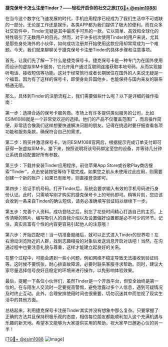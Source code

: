 **捷克保号卡怎么注册Tinder？——轻松开启你的社交之旅[[TG💪+ @esim1088](https://t.me/s/esim1088)]**

在当今这个数字化飞速发展的时代，手机应用程序已经成为了我们生活中不可或缺的一部分。无论是工作还是娱乐，各类APP都为我们提供了极大的便利。而在众多社交软件中，Tinder无疑是其中最炙手可热的一款。它以简单、高效和全球化的特性吸引了无数用户的目光。然而，对于许多初次使用Tinder的用户来说，尤其是那些身处海外的小伙伴，如何成功注册并开始使用这款应用却常常成为一个难题。今天，我们就来聊聊关于捷克保号卡注册Tinder的具体步骤和注意事项。

首先，让我们先了解一下什么是捷克保号卡。捷克保号卡是一种专门为在国外使用而设计的虚拟SIM卡服务，它允许用户通过互联网连接获取本地号码，从而实现接听电话、接收短信等功能。这对于经常旅行或者长期居住在国外的人来说无疑是一个福音。因为有了这样的保号卡，即使身处异国他乡，也能保持与国内亲友的联系畅通无阻。

那么，具体到Tinder的注册流程上，我们需要做些什么呢？以下是详细的操作指南：

第一步：选择合适的保号卡服务商。市场上有许多提供类似服务的公司，比如ESIM1088就是一个非常受欢迎的选择。他们的产品不仅覆盖范围广，而且操作简便，非常适合像我们这样想要快速解决问题的朋友。记得在挑选时要仔细查看各项功能和服务条款，确保符合自己的需求。

第二步：购买并激活保号卡。访问ESIM1088官网后，根据提示完成订单支付即可获得一张虚拟SIM卡。接下来，按照说明将该号码绑定至您的设备，并等待几分钟让系统自动配置好所有参数。

第三步：下载并安装Tinder应用程序。前往苹果App Store或谷歌Play商店搜索“Tinder”，点击安装按钮等待下载完成。如果您之前从未使用过此应用，则需要创建一个新的账户；如果已有账号，则直接登录即可。

第四步：验证手机号码。打开Tinder后，系统会要求输入有效的手机号码进行身份认证。此时，只需填写刚才购买的捷克保号卡上的号码即可。稍等片刻，您应该会收到一条来自Tinder的确认短信，请务必准确填写验证码以继续下一步。

第五步：完善个人资料。成功登陆之后，别忘了花些时间精心打造自己的主页。上传清晰的照片、编写吸引人的自我介绍以及设置偏好设置都是必不可少的环节。记住，真实且富有个性的内容更容易引起他人的注意哦！

第六步：开始匹配吧！当一切准备就绪后，就可以正式进入Tinder的世界啦！左右滑动浏览附近的人群，找到志趣相投的对象后发送消息开启对话吧！当然，在沟通过程中也要注意礼貌与尊重，这样才能建立起良好的关系。

在整个过程中，可能会遇到一些小问题，例如网络不稳定导致无法接收到验证码等。这时候不要慌张，耐心排查故障源，必要时联系客服寻求帮助。同时，建议大家尽量选择信号良好且稳定的环境来进行操作，以免影响体验效果。

最后，提醒一下各位小伙伴们，虽然Tinder是一个开放平台，但安全始终是第一位的。在与陌生人交流时一定要提高警惕，避免泄露过多个人信息，遇到可疑情况及时终止互动。此外，合理安排使用时间也很重要，切勿沉迷其中而忽视了现实生活中的其他方面。

总结起来，利用捷克保号卡注册Tinder其实并没有想象中那么复杂。只要掌握了正确的方法并且保持积极乐观的态度，相信每位朋友都能顺利加入这个充满机遇与乐趣的新天地。希望本文能够为大家提供实用的帮助，祝大家早日邂逅心仪的另一半！

[[TG💪+ @esim1088](https://t.me/s/esim1088) ![Image](https://i.postimg.cc/4NQfJmqS/Snipaste-2025-05-13-00-14-12.png)]